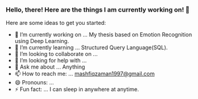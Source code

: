 ### Hello, there! Here are the things I am currently working on! 👋

Here are some ideas to get you started:

- 🔭 I’m currently working on ... My thesis based on Emotion Recognition using Deep Learning.
- 🌱 I’m currently learning ... Structured Query Language(SQL). 
- 👯 I’m looking to collaborate on ...
- 🤔 I’m looking for help with ...
- 💬 Ask me about ... Anything
- 📫 How to reach me: ... mashfiqzaman1997@gmail.com
- 😄 Pronouns: ...
- ⚡ Fun fact: ... I can sleep in anywhere at anytime.

